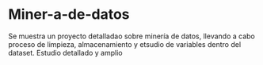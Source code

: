 # Miner-a-de-datos
Se muestra un proyecto detalladao sobre minería de datos, llevando a cabo proceso de limpieza, almacenamiento y etsudio de variables dentro del dataset. Estudio detallado y amplio
